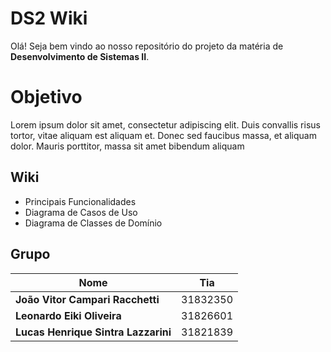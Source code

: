 # DS2 Wiki

Olá! Seja bem vindo ao nosso repositório do projeto da matéria de **Desenvolvimento de Sistemas II**.


# Objetivo

Lorem ipsum dolor sit amet, consectetur adipiscing elit. Duis convallis risus tortor, vitae aliquam est aliquam et. Donec sed faucibus massa, et aliquam dolor. Mauris porttitor, massa sit amet bibendum aliquam


## Wiki

 - Principais Funcionalidades
 - Diagrama de Casos de Uso
 - Diagrama de Classes de Domínio

## Grupo
|Nome| Tia |
|--|--|
| **João Vitor Campari Racchetti** | 31832350|
| **Leonardo Eiki Oliveira** | 31826601|
| **Lucas Henrique Sintra Lazzarini** | 31821839|